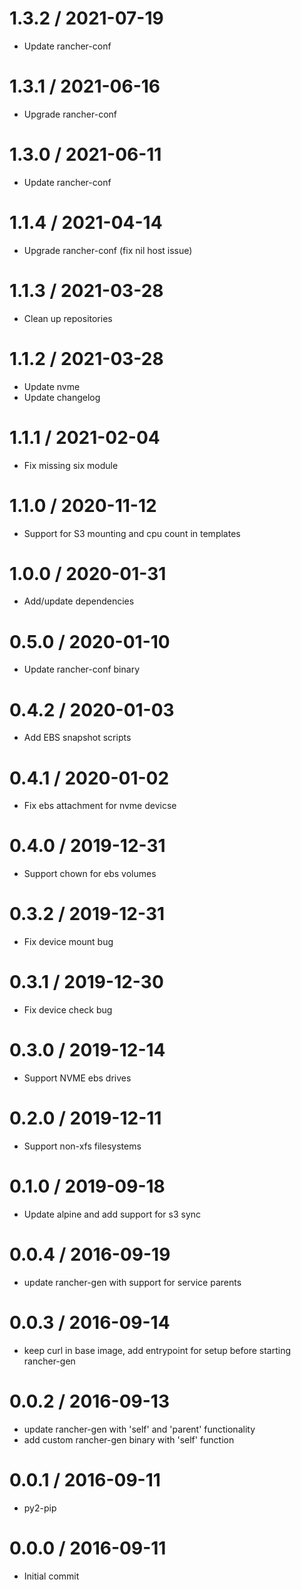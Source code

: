 
1.3.2 / 2021-07-19
==================

  * Update rancher-conf

1.3.1 / 2021-06-16
==================

  * Upgrade rancher-conf

1.3.0 / 2021-06-11
==================

  * Update rancher-conf

1.1.4 / 2021-04-14
==================

  * Upgrade rancher-conf (fix nil host issue)

1.1.3 / 2021-03-28
==================

  * Clean up repositories

1.1.2 / 2021-03-28
==================

  * Update nvme
  * Update changelog

1.1.1 / 2021-02-04
==================

* Fix missing six module

1.1.0 / 2020-11-12
==================

  * Support for S3 mounting and cpu count in templates

1.0.0 / 2020-01-31
==================

  * Add/update dependencies

0.5.0 / 2020-01-10
==================

  * Update rancher-conf binary

0.4.2 / 2020-01-03
==================

  * Add EBS snapshot scripts

0.4.1 / 2020-01-02
==================

  * Fix ebs attachment for nvme devicse

0.4.0 / 2019-12-31
==================

  * Support chown for ebs volumes

0.3.2 / 2019-12-31
==================

  * Fix device mount bug

0.3.1 / 2019-12-30
==================

  * Fix device check bug

0.3.0 / 2019-12-14
==================

  * Support NVME ebs drives

0.2.0 / 2019-12-11
==================

  * Support non-xfs filesystems

0.1.0 / 2019-09-18
==================

  * Update alpine and add support for s3 sync

0.0.4 / 2016-09-19
==================

  * update rancher-gen with support for service parents

0.0.3 / 2016-09-14
==================

  * keep curl in base image, add entrypoint for setup before starting rancher-gen

0.0.2 / 2016-09-13
==================

  * update rancher-gen with 'self' and 'parent' functionality
  * add custom rancher-gen binary with 'self' function

0.0.1 / 2016-09-11
==================

  * py2-pip

0.0.0 / 2016-09-11
==================

  * Initial commit
